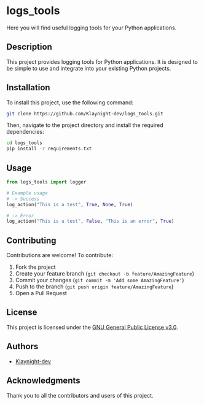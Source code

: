 # logs_tools

Here you will find useful logging tools for your Python applications.

## Description

This project provides logging tools for Python applications. It is designed to be simple to use and integrate into your existing Python projects.

## Installation

To install this project, use the following command:

```sh
git clone https://github.com/Klaynight-dev/logs_tools.git
```

Then, navigate to the project directory and install the required dependencies:

```sh
cd logs_tools
pip install -r requirements.txt
```

## Usage

```python
from logs_tools import logger

# Example usage
# -> Success
log_action("This is a test", True, None, True)

# -> Error
log_action("This is a test", False, "This is an error", True)
```

## Contributing

Contributions are welcome! To contribute:

1. Fork the project
2. Create your feature branch (`git checkout -b feature/AmazingFeature`)
3. Commit your changes (`git commit -m 'Add some AmazingFeature'`)
4. Push to the branch (`git push origin feature/AmazingFeature`)
5. Open a Pull Request

## License

This project is licensed under the [GNU General Public License v3.0](LICENSE).

## Authors

- [Klaynight-dev](https://github.com/Klaynight-dev)

## Acknowledgments

Thank you to all the contributors and users of this project.
